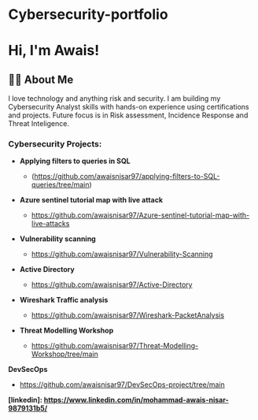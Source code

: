 # Cybersecurity-portfolio
<h1>Hi, I'm Awais! </h1> 
<h2>👨‍💻 About Me </h2>
I love technology and anything risk and security. I am building my Cybersecurity Analyst skills with hands-on experience using certifications and projects. Future focus is in Risk assessment, Incidence Response and Threat Inteligence.

<h3> Cybersecurity Projects:</h3>

- <b>Applying filters to queries in SQL</b>
  - (https://github.com/awaisnisar97/applying-filters-to-SQL-queries/tree/main)

- <b>Azure sentinel tutorial map with live attack</b>
  - https://github.com/awaisnisar97/Azure-sentinel-tutorial-map-with-live-attacks

- <b>Vulnerability scanning</b>
  - https://github.com/awaisnisar97/Vulnerability-Scanning

- <b>Active Directory</b>
  - https://github.com/awaisnisar97/Active-Directory

- <b> Wireshark Traffic analysis</b>
  - https://github.com/awaisnisar97/Wireshark-PacketAnalysis

- <b>Threat Modelling Workshop</b>
  - https://github.com/awaisnisar97/Threat-Modelling-Workshop/tree/main

<b>DevSecOps</b>
  - https://github.com/awaisnisar97/DevSecOps-project/tree/main

<b> [linkedin]: https://www.linkedin.com/in/mohammad-awais-nisar-9879131b5/
